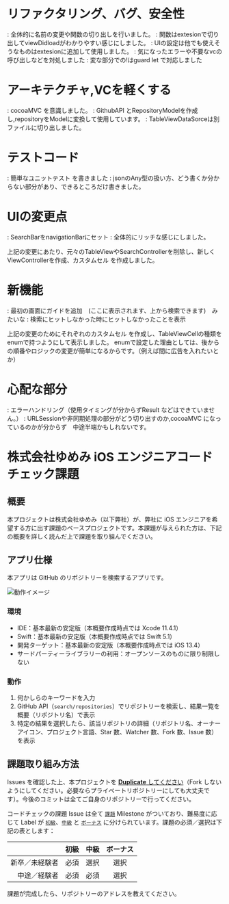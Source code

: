# リファクタリング、バグ、安全性
: 全体的に名前の変更や関数の切り出しを行いました。
: 関数はextesionで切り出してviewDidloadがわかりやすい感じにしました。
: UIの設定は他でも使えそうなものはextesionに追加して使用しました。
: 気になったエラーや不要なvcの呼び出しなどを対処しました
: 変な部分での!はguard let で対応しました


# アーキテクチャ,VCを軽くする
: cocoaMVC を意識しました。
: GithubAPI とRepositoryModelを作成し,repositoryをModelに変換して使用しています。
: TableViewDataSorceは別ファイルに切り出しました。


# テストコード
: 簡単なユニットテスト を書きました
: jsonのAny型の扱い方、どう書くか分からない部分があり、できるところだけ書きました。

# UIの変更点
: SearchBarをnavigationBarにセット
: 全体的にリッチな感じにしました。

上記の変更にあたり、元々のTableViewやSearchControllerを削除し、新しくViewControllerを作成、カスタムセル を作成しました。

# 新機能
: 最初の画面にガイドを追加　(ここに表示されます、上から検索できます)　みたいな
: 検索にヒットしなかった時にヒットしなかったことを表示

上記の変更のためにそれぞれのカスタムセル を作成し、TableViewCellの種類をenumで持つようにして表示しました。
enumで設定した理由としては、後からの順番やロジックの変更が簡単になるからです。（例えば間に広告を入れたいとか）


# 心配な部分
: エラーハンドリング（使用タイミングが分からずResult などはできていません。）
: URLSessionや非同期処理の部分がどう切り出すのか,cocoaMVC になっているのかが分からず　中途半端かもしれないです。




# 株式会社ゆめみ iOS エンジニアコードチェック課題

## 概要

本プロジェクトは株式会社ゆめみ（以下弊社）が、弊社に iOS エンジニアを希望する方に出す課題のベースプロジェクトです。本課題が与えられた方は、下記の概要を詳しく読んだ上で課題を取り組んでください。

## アプリ仕様

本アプリは GitHub のリポジトリーを検索するアプリです。

![動作イメージ](README_Images/app.gif)

### 環境

- IDE：基本最新の安定版（本概要作成時点では Xcode 11.4.1）
- Swift：基本最新の安定版（本概要作成時点では Swift 5.1）
- 開発ターゲット：基本最新の安定版（本概要作成時点では iOS 13.4）
- サードパーティーライブラリーの利用：オープンソースのものに限り制限しない

### 動作

1. 何かしらのキーワードを入力
2. GitHub API（`search/repositories`）でリポジトリーを検索し、結果一覧を概要（リポジトリ名）で表示
3. 特定の結果を選択したら、該当リポジトリの詳細（リポジトリ名、オーナーアイコン、プロジェクト言語、Star 数、Watcher 数、Fork 数、Issue 数）を表示

## 課題取り組み方法

Issues を確認した上、本プロジェクトを [**Duplicate** してください](https://help.github.com/en/github/creating-cloning-and-archiving-repositories/duplicating-a-repository)（Fork しないようにしてください。必要ならプライベートリポジトリーにしても大丈夫です）。今後のコミットは全てご自身のリポジトリーで行ってください。

コードチェックの課題 Issue は全て [`課題`](https://github.com/yumemi/ios-engineer-codecheck/milestone/1) Milestone がついており、難易度に応じて Label が [`初級`](https://github.com/yumemi/ios-engineer-codecheck/issues?q=is%3Aopen+is%3Aissue+label%3A初級+milestone%3A課題)、[`中級`](https://github.com/yumemi/ios-engineer-codecheck/issues?q=is%3Aopen+is%3Aissue+label%3A中級+milestone%3A課題+) と [`ボーナス`](https://github.com/yumemi/ios-engineer-codecheck/issues?q=is%3Aopen+is%3Aissue+label%3Aボーナス+milestone%3A課題+) に分けられています。課題の必須／選択は下記の表とします：

|   | 初級 | 中級 | ボーナス
|--:|:--:|:--:|:--:|
| 新卒／未経験者 | 必須 | 選択 | 選択 |
| 中途／経験者 | 必須 | 必須 | 選択 |

課題が完成したら、リポジトリーのアドレスを教えてください。
